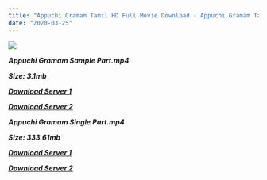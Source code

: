 ```yaml
---
title: "Appuchi Gramam Tamil HD Full Movie Download - Appuchi Gramam Tamil HD Movie Downlaod"
date: "2020-03-25"
---
```


![](https://images.moviebuff.com/fe5e58e8-95f0-4724-8c22-e1ada3431a68?w=1000)

**_Appuchi Gramam Sample Part.mp4_**

**_Size: 3.1mb_**

**_[Download Server 1](http://dl2.tamilsrcg.xyz/load/2014/Appuchi{8713b6b5f6e59cdcf244c33a3a7a492372c7347c9d869ddefa7d70dd3612d3d9}20Gramam/Appuchi{8713b6b5f6e59cdcf244c33a3a7a492372c7347c9d869ddefa7d70dd3612d3d9}20Gramam{8713b6b5f6e59cdcf244c33a3a7a492372c7347c9d869ddefa7d70dd3612d3d9}20(2014){8713b6b5f6e59cdcf244c33a3a7a492372c7347c9d869ddefa7d70dd3612d3d9}20Hdrip{8713b6b5f6e59cdcf244c33a3a7a492372c7347c9d869ddefa7d70dd3612d3d9}20Hd{8713b6b5f6e59cdcf244c33a3a7a492372c7347c9d869ddefa7d70dd3612d3d9}20Sample.mp4)_**

**_[Download Server 2](http://dl2.tamilsrcg.xyz/load/2014/Appuchi{8713b6b5f6e59cdcf244c33a3a7a492372c7347c9d869ddefa7d70dd3612d3d9}20Gramam/Appuchi{8713b6b5f6e59cdcf244c33a3a7a492372c7347c9d869ddefa7d70dd3612d3d9}20Gramam{8713b6b5f6e59cdcf244c33a3a7a492372c7347c9d869ddefa7d70dd3612d3d9}20(2014){8713b6b5f6e59cdcf244c33a3a7a492372c7347c9d869ddefa7d70dd3612d3d9}20Hdrip{8713b6b5f6e59cdcf244c33a3a7a492372c7347c9d869ddefa7d70dd3612d3d9}20Hd{8713b6b5f6e59cdcf244c33a3a7a492372c7347c9d869ddefa7d70dd3612d3d9}20Sample.mp4)_**

**_Appuchi Gramam Single Part.mp4_**

**_Size: 333.61mb_**

**_[Download Server 1](http://dl2.tamilsrcg.xyz/load/2014/Appuchi{8713b6b5f6e59cdcf244c33a3a7a492372c7347c9d869ddefa7d70dd3612d3d9}20Gramam/Appuchi{8713b6b5f6e59cdcf244c33a3a7a492372c7347c9d869ddefa7d70dd3612d3d9}20Gramam{8713b6b5f6e59cdcf244c33a3a7a492372c7347c9d869ddefa7d70dd3612d3d9}20(2014){8713b6b5f6e59cdcf244c33a3a7a492372c7347c9d869ddefa7d70dd3612d3d9}20Hdrip{8713b6b5f6e59cdcf244c33a3a7a492372c7347c9d869ddefa7d70dd3612d3d9}20Hd.mp4)_**

**_[Download Server 2](http://dl2.tamilsrcg.xyz/load/2014/Appuchi{8713b6b5f6e59cdcf244c33a3a7a492372c7347c9d869ddefa7d70dd3612d3d9}20Gramam/Appuchi{8713b6b5f6e59cdcf244c33a3a7a492372c7347c9d869ddefa7d70dd3612d3d9}20Gramam{8713b6b5f6e59cdcf244c33a3a7a492372c7347c9d869ddefa7d70dd3612d3d9}20(2014){8713b6b5f6e59cdcf244c33a3a7a492372c7347c9d869ddefa7d70dd3612d3d9}20Hdrip{8713b6b5f6e59cdcf244c33a3a7a492372c7347c9d869ddefa7d70dd3612d3d9}20Hd.mp4)_**
